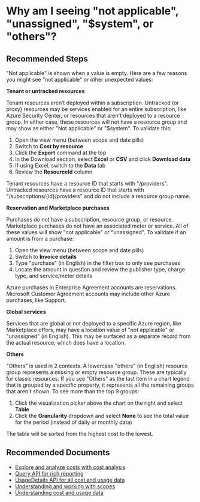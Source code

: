 <properties
	articleId="costanalysis-nulls"
	articleTags="costanalysis,data"
	pageTitle="Why am I seeing not applicable, unassigned, $system, or others?"
	description="Not applicable and nulls"
	displayOrder="2"
	authors="flanakin"
	ms.author="micflan"
	selfHelpType="resource"
	service="microsoft.costmanagement"
	resource="costanalysis"
	resourceTags=""
	productPesIds="15659"
	supportTopicIds="32615286"
	cloudEnvironments="public,fairfax"
/>

# Why am I seeing "not applicable", "unassigned", "$system", or "others"?

## **Recommended Steps**

"Not applicable" is shown when a value is empty. Here are a few reasons you might see "not applicable" or other unexpected values:

**Tenant or untracked resources**

Tenant resources aren’t deployed within a subscription. Untracked (or proxy) resources may be services enabled for an entire subscription, like Azure Security Center, or resources that aren't deployed to a resource group. In either case, these resources will not have a resource group and may show as either "Not applicable" or "$system". To validate this:

1. Open the view menu (between scope and date pills)
2. Switch to **Cost by resource**
3. Click the **Export** command at the top
4. In the Download section, select **Excel** or **CSV** and click **Download data**
5. If using Excel, switch to the **Data** tab
6. Review the **ResourceId** column

Tenant resources have a resource ID that starts with "/providers". Untracked resources have a resource ID that starts with "/subscriptions/{id}/providers" and do not include a resource group name.

**Reservation and Marketplace purchases**

Purchases do not have a subscription, resource group, or resource. Marketplace purchases do not have an associated meter or service. All of these values will show "not applicable" or "unassigned". To validate if an amount is from a purchase:

1. Open the view menu (between scope and date pills)
2. Switch to **Invoice details**
3. Type "purchase" (in English) in the filter box to only see purchases
4. Locate the amount in question and review the publisher type, charge type, and service/meter details

Azure purchases in Enterprise Agreement accounts are reservations. Microsoft Customer Agreement accounts may include other Azure purchases, like Support.

**Global services**

Services that are global or not deployed to a specific Azure region, like Marketplace offers, may have a location value of "not applicable" or "unassigned" (in English). This may be surfaced as a separate record from the actual resource, which does have a location.

**Others**

"Others" is used in 2 contexts. A lowercase "others" (in English) resource group represents a missing or empty resource group. These are typically for classic resources. If you see "Others" as the last item in a chart legend that is grouped by a specific property, it represents all the remaining groups that aren't shown. To see more than the top 9 groups:

1. Click the visualization picker above the chart on the right and select **Table**
2. Click the **Granularity** dropdown and select **None** to see the total value for the period (instead of daily or monthly data)

The table will be sorted from the highest cost to the lowest.

## **Recommended Documents**

* [Explore and analyze costs with cost analysis](https://docs.microsoft.com/azure/cost-management/quick-acm-cost-analysis)
* [Query API for rich reporting](https://docs.microsoft.com/rest/api/cost-management/query)
* [UsageDetails API for all cost and usage data](https://docs.microsoft.com/rest/api/consumption/usagedetails/list)
* [Understanding and working with scopes](https://docs.microsoft.com/azure/cost-management/understand-work-scopes)
* [Understanding cost and usage data](https://docs.microsoft.com/azure/cost-management/understand-cost-mgt-data)
